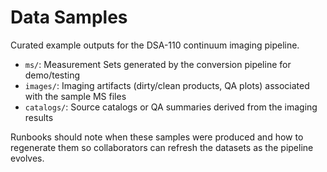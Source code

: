 # Data Samples

Curated example outputs for the DSA-110 continuum imaging pipeline.

- `ms/`: Measurement Sets generated by the conversion pipeline for demo/testing
- `images/`: Imaging artifacts (dirty/clean products, QA plots) associated with the sample MS files
- `catalogs/`: Source catalogs or QA summaries derived from the imaging results

Runbooks should note when these samples were produced and how to regenerate them so collaborators can refresh the datasets as the pipeline evolves.


